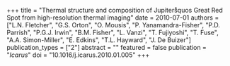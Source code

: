 +++
title = "Thermal structure and composition of Jupiters̊quos Great Red Spot from high-resolution thermal imaging"
date = 2010-07-01
authors = ["L.N. Fletcher", "G.S. Orton", "O. Mousis", "P. Yanamandra-Fisher", "P.D. Parrish", "P.G.J. Irwin", "B.M. Fisher", "L. Vanzi", "T. Fujiyoshi", "T. Fuse", "A.A. Simon-Miller", "E. Edkins", "T.L. Hayward", "J. De Buizer"]
publication_types = ["2"]
abstract = ""
featured = false
publication = "*Icarus*"
doi = "10.1016/j.icarus.2010.01.005"
+++

